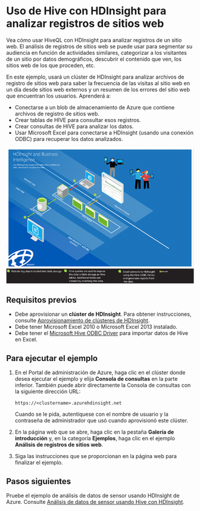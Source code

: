 <properties linkid="manage-services-hdinsight-howto-hive" urlDisplayName="Use Hive in HDInsight Hadoop for website log analysis" pageTitle="Uso de Hive en Hadoop de HDInsight para el an&aacute;lisis de registros de sitios web | Azure" metaKeywords="" description="Vea c&oacute;mo usar Hive con HDInsight para analizar registros de sitios web. Usar&aacute; un archivo de registro como entrada en una tabla de HDInsight y HiveQL para consultar los datos." metaCanonical="" services="hdinsight" documentationCenter="" title="Uso de Hive en Hadoop de HDInsight para el an&aacute;lisis de registros de sitios web" authors="nitinme" solutions="" manager="paulettm" editor="cgronlun" />

<tags ms.service="hdinsight" ms.workload="big-data" ms.tgt_pltfrm="na" ms.devlang="na" ms.topic="article" ms.date="10/14/2014" ms.author="nitinme" />

# Uso de Hive con HDInsight para analizar registros de sitios web

Vea cómo usar HiveQL con HDInsight para analizar registros de un sitio web. El análisis de registros de sitios web se puede usar para segmentar su audiencia en función de actividades similares, categorizar a los visitantes de un sitio por datos demográficos, descubrir el contenido que ven, los sitios web de los que proceden, etc.

En este ejemplo, usará un clúster de HDInsight para analizar archivos de registro de sitios web para saber la frecuencia de las visitas al sitio web en un día desde sitios web externos y un resumen de los errores del sitio web que encuentran los usuarios. Aprenderá a:

-   Conectarse a un blob de almacenamiento de Azure que contiene archivos de registro de sitios web.
-   Crear tablas de HIVE para consultar esos registros.
-   Crear consultas de HIVE para analizar los datos.
-   Usar Microsoft Excel para conectarse a HDInsight (usando una conexión ODBC) para recuperar los datos analizados.

![HDI.Samples.Website.Log.Analysis][HDI.Samples.Website.Log.Analysis]

## Requisitos previos

-   Debe aprovisionar un **clúster de HDInsight**. Para obtener instrucciones, consulte [Aprovisionamiento de clústeres de HDInsight][Aprovisionamiento de clústeres de HDInsight].
-   Debe tener Microsoft Excel 2010 o Microsoft Excel 2013 instalado.
-   Debe tener el [Microsoft Hive ODBC Driver][Microsoft Hive ODBC Driver] para importar datos de Hive en Excel.

## Para ejecutar el ejemplo

1.  En el Portal de administración de Azure, haga clic en el clúster donde desea ejecutar el ejemplo y elija **Consola de consultas** en la parte inferior. También puede abrir directamente la Consola de consultas con la siguiente dirección URL:

        https://<clustername>.azurehdinsight.net

    Cuando se le pida, autentíquese con el nombre de usuario y la contraseña de administrador que usó cuando aprovisionó este clúster.

2.  En la página web que se abre, haga clic en la pestaña **Galería de introducción** y, en la categoría **Ejemplos**, haga clic en el ejemplo **Análisis de registros de sitios web**.
3.  Siga las instrucciones que se proporcionan en la página web para finalizar el ejemplo.

## Pasos siguientes

Pruebe el ejemplo de análisis de datos de sensor usando HDInsight de Azure. Consulte [Análisis de datos de sensor usando Hive con HDInsight][Análisis de datos de sensor usando Hive con HDInsight].

  [HDI.Samples.Website.Log.Analysis]: ./media/hdinsight-hive-analyze-website-log/hdinsight-weblogs-sample.png
  [Aprovisionamiento de clústeres de HDInsight]: ../hdinsight-provision-clusters/
  [Microsoft Hive ODBC Driver]: http://www.microsoft.com/es-es/download/details.aspx?id=40886
  [Análisis de datos de sensor usando Hive con HDInsight]: ../hdinsight-use-hive-sensor-data-analysis/

